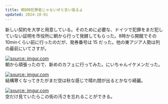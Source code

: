 ```yaml
---
title: 朝8時犯罪者じゃないぜと言い張るよ
updated: 2024-10-01
---
```


新しい契約を大学と用意している。そのために必要な、ドイツで犯罪をまだ犯していない証明を市役所に朝から行って発酵してもらった。8時から開館でその10minくらい前に行ったのだが、発券番号は 15 だった。他の東アジア人勢は列の最前にいてさすが。

<a href="https://imgur.com/0iq0bI8"><img src="https://i.imgur.com/0iq0bI8.jpg" title="source: imgur.com" /></a>  
朝から頑張ったので、新めのカフェに行ってみた。にいちゃんイケメンだった。

<a href="https://imgur.com/DWa8LFE"><img src="https://i.imgur.com/DWa8LFE.jpg" title="source: imgur.com" /></a>  
結構寒くなってきたがまだ空は秋な感じで晴れ間が出るとかなり綺麗。

<a href="https://imgur.com/KCkx1Jt"><img src="https://i.imgur.com/KCkx1Jt.jpg" title="source: imgur.com" /></a>  
空だけ見ていたらこの街の汚さを忘れることができる。
